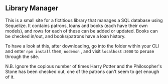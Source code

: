## Library Manager

This is a small site for a fictitious library that manages a SQL database using Sequelize. It contains patrons, loans and books (each have their own models), and rows for each of these can be added or updated. Books can be checked in/out, and books/patrons have a loan history. 

To have a look at this, after downloading, go into the folder within your CLI and enter 
```npm install``` then,
```nodemon``` ,
and visit ```localhost:3000``` to peruse through the site. 

N.B.
Ignore the copious number of times Harry Potter and the Philosopher's Stone has been checked out, one of the patrons can't seem to get enough of it. 
